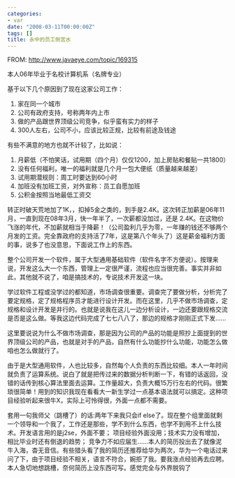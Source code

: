 ```yaml
---
categories:
- var
date: "2008-03-11T00:00:00Z"
tags: []
title: 永中的员工倒苦水
---
```


FROM: <a href="http://www.javaeye.com/topic/169315">http://www.javaeye.com/topic/169315</a>

本人06年毕业于名校计算机系（名牌专业）

基于以下几个原因到了现在这家公司工作：

1. 家在同一个城市
2. 公司有政府支持，号称两年内上市
3. 做的产品跟世界顶级公司竞争，似乎蛮有实力的样子
4. 300人左右，公司不小，应该比较正规，比较有前途及钱途

有些不满意的地方也就不计较了，比如说：

1. 月薪低（不怕笑话，试用期（四个月）仅仅1200，加上房贴和餐贴一共1800）
2. 没有任何福利，唯一的福利就是几个月一包大便纸（质量越来越差）
3. 试用期潜规则：周工时要达到60小时
4. 加班没有加班工资，对外宣称：员工自愿加班
5. 公积金按照当地最低工资交

转正时破天荒地加了1K，，扣掉5金之类的，到手是2.4K。这次转正加薪是06年11月，一直到现在08年3月，快一年半了，一次薪都没加过，还是 2.4K。在这物价飞涨的年代，不加薪就相当于降薪！（公司盈利几乎为零，一年赚的钱还不够两个月发的工资。完全靠政府的支持活了7年，这是第八个年头了）这是薪金福利方面的事，说多了也没意思，下面说工作上的东西。

整个公司开发一个软件，属于大型通用基础软件（软件名字不方便说）。按理来说，开发这么大一个东西，管理上一定很严谨，流程也应当很完善。事实并非如此，其他就不说了，咱是搞技术的，专说技术开发这一块。

学过软件工程或没学过的都知道，市场调查很重要。调查完了要做分析，分析完了要定规格，定了规格程序员才能进行设计开发。而在这里，几乎不做市场调查，定规格和设计开发是并行的。也就是说我在这儿一边分析设计，一边还要跟规格交流是否是这么做。等我这边代码完成了七七八八了，那边的规格才刚刚正式下发......

这里要说说为什么不做市场调查，那是因为公司的产品的功能是照抄上面提到的世界顶级公司的产品，也就是对手的产品，自然有什么功能抄什么功能，功能怎么做咱也怎么做就行了。

由于是大型通用软件，人也比较多，自然每个人负责的东西比较细。本人一年时间就负责了运算系统。说白了就是把传过来的数据分析判断一下，有错的话返回，没错的话传到核心算法里面去运算。工作量超大，负责大概15万行左右的代码。很繁琐很简单！用到的知识我现在看看大一新生学过一点基本语法就可以搞定。这种项目经验听起来很牛X，实际上可怜得很，外面一点都不需要。

套用一句我师父（跳槽了）的话:两年下来我只会if else了。现在整个组里面就剩一个领导和一个我了，工作还是那些，学不到什么东西，也学不到用不上什么技术。开发语言用的是j2se，外面不要； 项目经验外面没用；技术实力没有增加，相比毕业时还有倒退的趋势； 竞争力不如应届生......本人的简历投出去了就像泥牛入海，杳无音信。有些猎头看了我的简历还推荐给华为两次，华为一个电话过来问了下，由于项目经验不相关，语言不符合，婉拒了我。要我涨点经验再去应聘。本人急切地想跳槽，奈何简历上没东西可写。感觉完全与外界脱钩了
